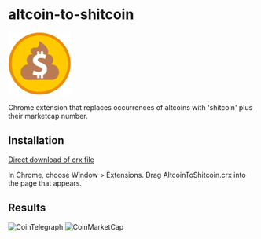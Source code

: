 altcoin-to-shitcoin
=============

![](./Source/icon128.png)

Chrome extension that replaces occurrences of altcoins with 'shitcoin' plus their marketcap number.

Installation
------------

[Direct download of crx file](https://github.com/eolszewski/altcoin-to-shitcoin/blob/master/AltcoinToShitcoin.crx?raw=true)

In Chrome, choose Window > Extensions.  Drag AltcoinToShitcoin.crx into the page that appears.

Results
------
![CoinTelegraph](https://i.imgur.com/14lbnwA.jpg)
![CoinMarketCap](https://i.imgur.com/KOWyK3Y.png)
